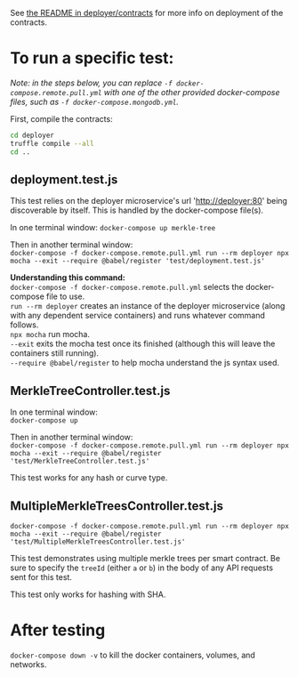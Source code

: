See [the README in deployer/contracts](../contracts/README.md) for more info on deployment of the contracts.

# To run a specific test:  

_Note: in the steps below, you can replace `-f docker-compose.remote.pull.yml` with one of the other provided docker-compose files, such as `-f docker-compose.mongodb.yml`._  

First, compile the contracts:

```sh
cd deployer
truffle compile --all
cd ..
```

## deployment.test.js  

This test relies on the deployer microservice's url '<http://deployer:80>' being discoverable by itself. This is handled by the docker-compose file(s).

In one terminal window:
`docker-compose up merkle-tree`  

Then in another terminal window:  
`docker-compose -f docker-compose.remote.pull.yml run --rm deployer npx mocha --exit --require @babel/register 'test/deployment.test.js'`

**Understanding this command:**  
`docker-compose -f docker-compose.remote.pull.yml` selects the docker-compose file to use.  
`run --rm deployer` creates an instance of the deployer microservice (along with any dependent service containers) and runs whatever command follows.  
`npx mocha` run mocha.  
`--exit` exits the mocha test once its finished (although this will leave the containers still running).  
`--require @babel/register` to help mocha understand the js syntax used.

## MerkleTreeController.test.js  

In one terminal window:  
`docker-compose up`  

Then in another terminal window:  
`docker-compose -f docker-compose.remote.pull.yml run --rm deployer npx mocha --exit --require @babel/register 'test/MerkleTreeController.test.js'`

This test works for any hash or curve type.

## MultipleMerkleTreesController.test.js  

`docker-compose -f docker-compose.remote.pull.yml run --rm deployer npx mocha --exit --require @babel/register 'test/MultipleMerkleTreesController.test.js'`

This test demonstrates using multiple merkle trees per smart contract. Be sure to specify the `treeId` (either `a` or `b`) in the body of any API requests sent for this test.

This test only works for hashing with SHA.

# After testing

`docker-compose down -v` to kill the docker containers, volumes, and networks.
